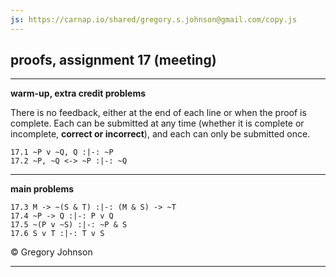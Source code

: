 ```yaml
---
js: https://carnap.io/shared/gregory.s.johnson@gmail.com/copy.js
--- 
```


## proofs, assignment 17 (meeting)

---

**warm-up, extra credit problems**

There is no feedback, either at the end of each line or when the proof is complete. Each can be submitted at any time (whether it is complete or incomplete, **correct or incorrect**), and each can only be submitted once.

~~~{.ProofChecker .JohnsonSL options="fonts tabindent render exam" guides="fitch" feedback="none" points="1" late-credit="1"}
17.1 ~P v ~Q, Q :|-: ~P
17.2 ~P, ~Q <-> ~P :|-: ~Q
~~~

---

**main problems**

~~~{.ProofChecker .JohnsonSL options="fonts tabindent render" guides="fitch" points="25" late-credit="17"}
17.3 M -> ~(S & T) :|-: (M & S) -> ~T
17.4 ~P -> Q :|-: P v Q
17.5 ~(P v ~S) :|-: ~P & S
17.6 S v T :|-: T v S
~~~


<p>&copy; <script>document.write(new Date().getFullYear())</script> Gregory Johnson</p>
 
---